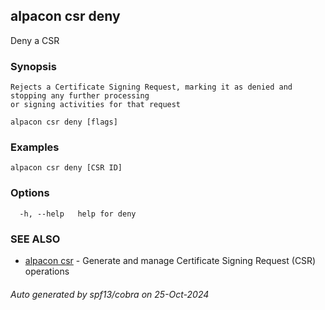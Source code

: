## alpacon csr deny

Deny a CSR

### Synopsis


	Rejects a Certificate Signing Request, marking it as denied and stopping any further processing 
	or signing activities for that request
	

```
alpacon csr deny [flags]
```

### Examples

```
alpacon csr deny [CSR ID] 
```

### Options

```
  -h, --help   help for deny
```

### SEE ALSO

* [alpacon csr](alpacon_csr.md)	 - Generate and manage Certificate Signing Request (CSR) operations

###### Auto generated by spf13/cobra on 25-Oct-2024
